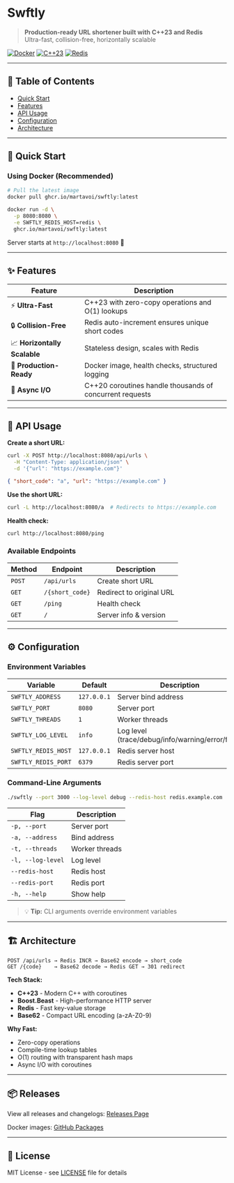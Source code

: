 # Swftly

> **Production-ready URL shortener built with C++23 and Redis**  
> Ultra-fast, collision-free, horizontally scalable

[![Docker](https://img.shields.io/badge/docker-ghcr.io-blue)](https://github.com/martavoi/swftly/pkgs/container/swftly)
[![C++23](https://img.shields.io/badge/C%2B%2B-23-blue.svg)](https://en.cppreference.com/w/cpp/23)
[![Redis](https://img.shields.io/badge/Redis-6%2B-red.svg)](https://redis.io/)

---

## 📑 Table of Contents

- [Quick Start](#-quick-start)
- [Features](#-features)
- [API Usage](#-api-usage)
- [Configuration](#️-configuration)
- [Architecture](#️-architecture)

---

## 🚀 Quick Start

### Using Docker (Recommended)

```bash
# Pull the latest image
docker pull ghcr.io/martavoi/swftly:latest

docker run -d \
  -p 8080:8080 \
  -e SWFTLY_REDIS_HOST=redis \
  ghcr.io/martavoi/swftly:latest
```

Server starts at `http://localhost:8080` 🎉

---

## ✨ Features

| Feature | Description |
|---------|-------------|
| ⚡ **Ultra-Fast** | C++23 with zero-copy operations and O(1) lookups |
| 🔒 **Collision-Free** | Redis auto-increment ensures unique short codes |
| 📈 **Horizontally Scalable** | Stateless design, scales with Redis |
| 🐳 **Production-Ready** | Docker image, health checks, structured logging |
| 🔄 **Async I/O** | C++20 coroutines handle thousands of concurrent requests |

---

## 📖 API Usage

**Create a short URL:**
```bash
curl -X POST http://localhost:8080/api/urls \
  -H "Content-Type: application/json" \
  -d '{"url": "https://example.com"}'
```
```json
{ "short_code": "a", "url": "https://example.com" }
```

**Use the short URL:**
```bash
curl -L http://localhost:8080/a  # Redirects to https://example.com
```

**Health check:**
```bash
curl http://localhost:8080/ping
```

### Available Endpoints

| Method | Endpoint | Description |
|--------|----------|-------------|
| `POST` | `/api/urls` | Create short URL |
| `GET` | `/{short_code}` | Redirect to original URL |
| `GET` | `/ping` | Health check |
| `GET` | `/` | Server info & version |

---

## ⚙️ Configuration

### Environment Variables

| Variable | Default | Description |
|----------|---------|-------------|
| `SWFTLY_ADDRESS` | `127.0.0.1` | Server bind address |
| `SWFTLY_PORT` | `8080` | Server port |
| `SWFTLY_THREADS` | `1` | Worker threads |
| `SWFTLY_LOG_LEVEL` | `info` | Log level (trace/debug/info/warning/error/fatal) |
| `SWFTLY_REDIS_HOST` | `127.0.0.1` | Redis server host |
| `SWFTLY_REDIS_PORT` | `6379` | Redis server port |

### Command-Line Arguments

```bash
./swftly --port 3000 --log-level debug --redis-host redis.example.com
```

| Flag | Description |
|------|-------------|
| `-p, --port` | Server port |
| `-a, --address` | Bind address |
| `-t, --threads` | Worker threads |
| `-l, --log-level` | Log level |
| `--redis-host` | Redis host |
| `--redis-port` | Redis port |
| `-h, --help` | Show help |

> 💡 **Tip:** CLI arguments override environment variables

---

## 🏗️ Architecture

```
POST /api/urls → Redis INCR → Base62 encode → short_code
GET /{code}    → Base62 decode → Redis GET → 301 redirect
```

**Tech Stack:**
- **C++23** - Modern C++ with coroutines
- **Boost.Beast** - High-performance HTTP server
- **Redis** - Fast key-value storage
- **Base62** - Compact URL encoding (a-zA-Z0-9)

**Why Fast:**
- Zero-copy operations
- Compile-time lookup tables
- O(1) routing with transparent hash maps
- Async I/O with coroutines

---

## 📦 Releases

View all releases and changelogs: [Releases Page](https://github.com/martavoi/swftly/releases)

Docker images: [GitHub Packages](https://github.com/martavoi/swftly/pkgs/container/swftly)

---

## 📄 License

MIT License - see [LICENSE](LICENSE) file for details
